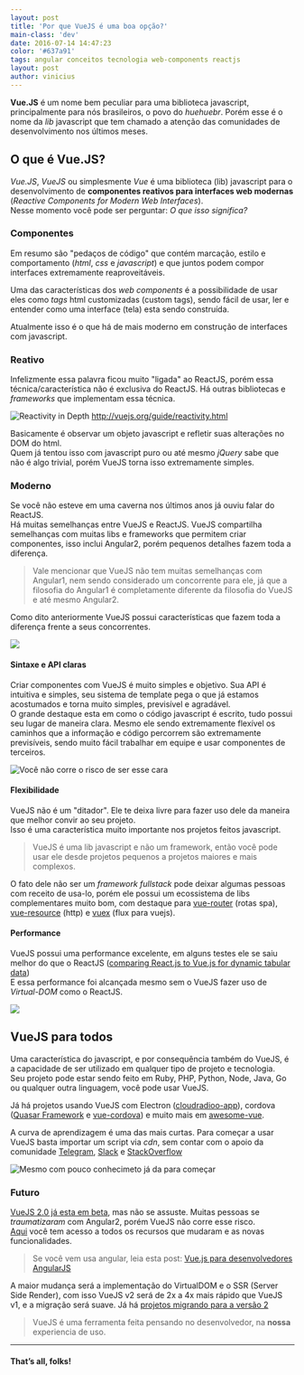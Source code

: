 ```yaml
---
layout: post
title: 'Por que VueJS é uma boa opção?'
main-class: 'dev'
date: 2016-07-14 14:47:23 
color: '#637a91'
tags: angular conceitos tecnologia web-components reactjs
layout: post
author: vinicius
---
```


**Vue.JS** é um nome bem peculiar para uma biblioteca javascript, principalmente para nós brasileiros, o povo do *huehuebr*. Porém esse é o nome da *lib* javascript que tem chamado a atenção das comunidades de desenvolvimento nos últimos meses.

## O que é Vue.JS?
*Vue.JS*, *VueJS* ou simplesmente *Vue* é uma biblioteca (lib) javascript para o desenvolvimento de **componentes reativos para interfaces web modernas** (*Reactive Components for Modern Web Interfaces*).  
Nesse momento você pode ser perguntar: *O que isso significa?* 

### Componentes
Em resumo são "pedaços de código" que contém marcação, estilo e comportamento (*html*, *css* e *javascript*) e que juntos podem compor interfaces extremamente reaproveitáveis.

Uma das características dos *web components* é a possibilidade de usar eles como *tags* html customizadas (custom tags), sendo fácil de usar, ler e entender como uma interface (tela) esta sendo construída.

<script src="https://gist.github.com/anonymous/4397aed356af3a3bf6c1795b9978264b.js"></script>

Atualmente isso é o que há de mais moderno em construção de interfaces com javascript.

### Reativo
Infelizmente essa palavra ficou muito "ligada" ao ReactJS, porém essa técnica/característica não é exclusiva do ReactJS. Há outras bibliotecas e *frameworks* que implementam essa técnica.

![Reactivity in Depth](/content/images/2016/07/vue-reativo.png)
http://vuejs.org/guide/reactivity.html

Basicamente é observar um objeto javascript e refletir suas alterações no DOM do html.  
Quem já tentou isso com javascript puro ou até mesmo *jQuery* sabe que não é algo trivial, porém VueJS torna isso extremamente simples.

### Moderno

Se você não esteve em uma caverna nos últimos anos já ouviu falar do ReactJS.  
Há muitas semelhanças entre VueJS e ReactJS. VueJS compartilha semelhanças com muitas libs e frameworks que permitem criar componentes, isso inclui Angular2, porém pequenos detalhes fazem toda a diferença.

> Vale mencionar que VueJS não tem muitas semelhanças com Angular1, nem sendo considerado um concorrente para ele, já que a filosofia do Angular1 é completamente diferente da filosofia do VueJS e até mesmo Angular2.  

Como dito anteriormente VueJS possui características que fazem toda a diferença frente a seus concorrentes.

![](http://i.giphy.com/Qg1LsECZlMynS.gif)

#### Sintaxe e API claras
Criar componentes com VueJS é muito simples e objetivo. Sua API é intuitiva e simples, seu sistema de template pega o que já estamos acostumados e torna muito simples, previsível e agradável.   
O grande destaque esta em como o código javascript é escrito, tudo possui seu lugar de maneira clara. Mesmo ele sendo extremamente flexível os caminhos que a informação e código percorrem são extremamente previsíveis, sendo muito fácil trabalhar em equipe e usar componentes de terceiros.

![Você não corre o risco de ser esse cara](http://i.giphy.com/YFkpsHWCsNUUo.gif)

#### Flexibilidade
VueJS não é um "ditador". Ele te deixa livre para fazer uso dele da maneira que melhor convir ao seu projeto.   
Isso é uma característica muito importante nos projetos feitos  javascript.

> VueJS é uma lib javascript e não um framework, então você pode usar ele desde projetos pequenos a projetos maiores e mais complexos.

O fato dele não ser um *framework fullstack* pode deixar algumas pessoas com receito de usa-lo, porém ele possui um ecossistema de libs complementares muito bom, com destaque para [vue-router](https://github.com/vuejs/vue-router) (rotas spa), [vue-resource](https://github.com/vuejs/vue-resource) (http) e [vuex](https://github.com/vuejs/vuex) (flux para vuejs).

#### Performance
VueJS possui uma performance excelente, em alguns testes ele se saiu melhor do que o ReactJS ([comparing React.js to Vue.js for dynamic tabular data](https://engineering.footballradar.com/from-a-react-point-of-vue-comparing-reactjs-to-vuejs-for-dynamic-tabular-data/))  
E essa performance foi alcançada mesmo sem o VueJS fazer uso de *Virtual-DOM* como o ReactJS.

![](http://i.giphy.com/5rUNdEUmimikM.gif)

## VueJS para todos
Uma característica do javascript, e por consequência também do VueJS, é a capacidade de ser utilizado em qualquer tipo de projeto e tecnologia.   
Seu projeto pode estar sendo feito em Ruby, PHP, Python, Node, Java, Go ou qualquer outra linguagem, você pode usar VueJS.

Já há projetos usando VueJS com Electron ([cloudradioo-app](https://github.com/devfake/cloudradioo-app)), cordova ([Quasar Framework](http://quasar-framework.org/) e [vue-cordova](https://github.com/didierfranc/vue-cordova)) e muito mais em  [awesome-vue](https://github.com/vuejs/awesome-vue).

A curva de aprendizagem é uma das mais curtas. Para começar a usar VueJS basta importar um script via *cdn*, sem contar com o apoio da comunidade [Telegram](https://telegram.me/vuejsbrasil), [Slack](slack.vuejs-brasil.com.br) e [StackOverflow](http://pt.stackoverflow.com/questions/tagged/vuejs)

![Mesmo com pouco conhecimeto já da para começar](http://i.giphy.com/s0z685OFhWyuk.gif)

### Futuro
[VueJS 2.0 já esta em beta](https://twitter.com/vuejs/status/751173451554095105), mas não se assuste. Muitas pessoas se *traumatizaram* com Angular2, porém VueJS não corre esse risco.   
[Aqui](https://github.com/vuejs/vue/issues/2873) você tem acesso a todos os recursos que mudaram e as novas funcionalidades.

> Se você vem usa angular, leia esta post: [Vue.js para desenvolvedores AngularJS](http://www.vuejs-brasil.com.br/vue-js-para-desenvolvedores-angularjs-parte-1-logica-de-templates/)

A maior mudança será a implementação do VirtualDOM e o SSR (Server Side Render), com isso VueJS v2 será de 2x a 4x mais rápido que VueJS v1, e a migração será suave. Já há [projetos migrando para a versão 2](https://twitter.com/notphanan/status/751302784603918336) 

> VueJS é uma ferramenta feita pensando no desenvolvedor, na **nossa** experiencia de uso.

---------------
#### That’s all, folks!
